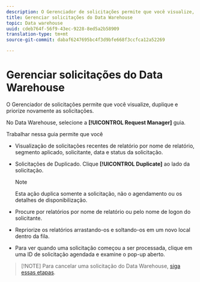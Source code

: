 ```yaml
---
description: O Gerenciador de solicitações permite que você visualize, duplique e priorize novamente as solicitações.
title: Gerenciar solicitações do Data Warehouse
topic: Data warehouse
uuid: cdeb764f-56f9-43ec-9228-8ed5a2b58909
translation-type: tm+mt
source-git-commit: dabaf6247695bc4f3d9bfe668f3ccfca12a52269

---
```



# Gerenciar solicitações do Data Warehouse

O Gerenciador de solicitações permite que você visualize, duplique e priorize novamente as solicitações.

No Data Warehouse, selecione a **[!UICONTROL Request Manager]** guia.

Trabalhar nessa guia permite que você

* Visualização de solicitações recentes de relatório por nome de relatório, segmento aplicado, solicitante, data e status da solicitação.
* Solicitações de Duplicado. Clique **[!UICONTROL Duplicate]** ao lado da solicitação.

   >[!NOTE]
   >
   >Esta ação duplica somente a solicitação, não o agendamento ou os detalhes de disponibilização.

* Procure por relatórios por nome de relatório ou pelo nome de logon do solicitante.
* Repriorize os relatórios arrastando-os e soltando-os em um novo local dentro da fila.
* Para ver quando uma solicitação começou a ser processada, clique em uma ID de solicitação agendada e examine o pop-up aberto.

>[!NOTE] Para cancelar uma solicitação do Data Warehouse, [siga essas etapas](https://helpx.adobe.com/br/analytics/kb/cancel-data-warehouse-requests.html).

